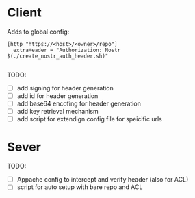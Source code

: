 # Client

Adds to global config:
```
[http "https://<host>/<owner>/repo"]
  extraHeader = "Authorization: Nostr $(./create_nostr_auth_header.sh)"
  
```

TODO:
- [ ] add signing for header generation
- [ ] add id for header generation
- [ ] add base64 encofing for header generation
- [ ] add key retrieval mechanism
- [ ] add script for extendign config file for speicific urls

# Sever
TODO:
- [ ] Appache config to intercept and verify header (also for ACL)
- [ ] script for auto setup with bare repo and ACL

